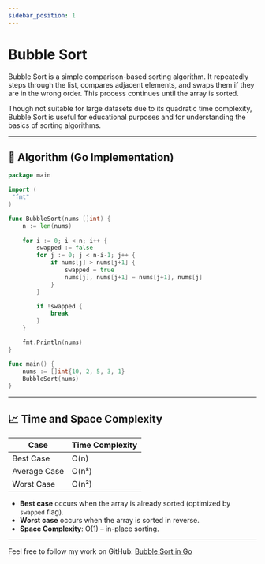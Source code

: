 ```yaml
---
sidebar_position: 1
---
```


# Bubble Sort

Bubble Sort is a simple comparison-based sorting algorithm. It repeatedly steps through the list, compares adjacent elements, and swaps them if they are in the wrong order. This process continues until the array is sorted.

Though not suitable for large datasets due to its quadratic time complexity, Bubble Sort is useful for educational purposes and for understanding the basics of sorting algorithms.

---

## 🧠 Algorithm (Go Implementation)

```go
package main

import (
 "fmt"
)

func BubbleSort(nums []int) {
    n := len(nums)
    
    for i := 0; i < n; i++ {
        swapped := false
        for j := 0; j < n-i-1; j++ {
            if nums[j] > nums[j+1] {
                swapped = true
                nums[j], nums[j+1] = nums[j+1], nums[j]
            }
        }

        if !swapped {
            break
        }
    }

    fmt.Println(nums)
}

func main() {
    nums := []int{10, 2, 5, 3, 1}
    BubbleSort(nums)
}
````

---

## 📈 Time and Space Complexity

| Case         | Time Complexity |
| ------------ | --------------- |
| Best Case    | O(n)            |
| Average Case | O(n²)           |
| Worst Case   | O(n²)           |

* **Best case** occurs when the array is already sorted (optimized by `swapped` flag).
* **Worst case** occurs when the array is sorted in reverse.
* **Space Complexity**: O(1) – in-place sorting.

---

Feel free to follow my work on GitHub: [Bubble Sort in Go](https://github.com/shekhar-patil/data_structure_and_algorithms/blob/main/sorting_algorithms/bubble_sort.go)

```
